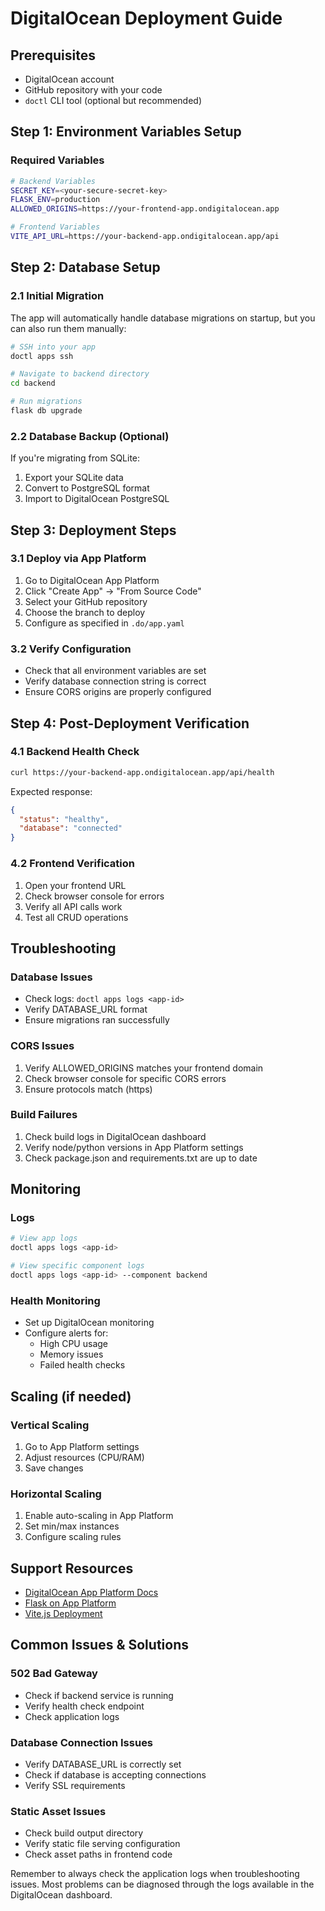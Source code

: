 # DigitalOcean Deployment Guide

## Prerequisites
- DigitalOcean account
- GitHub repository with your code
- `doctl` CLI tool (optional but recommended)

## Step 1: Environment Variables Setup

### Required Variables
```bash
# Backend Variables
SECRET_KEY=<your-secure-secret-key>
FLASK_ENV=production
ALLOWED_ORIGINS=https://your-frontend-app.ondigitalocean.app

# Frontend Variables
VITE_API_URL=https://your-backend-app.ondigitalocean.app/api
```

## Step 2: Database Setup

### 2.1 Initial Migration
The app will automatically handle database migrations on startup, but you can also run them manually:

```bash
# SSH into your app
doctl apps ssh

# Navigate to backend directory
cd backend

# Run migrations
flask db upgrade
```

### 2.2 Database Backup (Optional)
If you're migrating from SQLite:
1. Export your SQLite data
2. Convert to PostgreSQL format
3. Import to DigitalOcean PostgreSQL

## Step 3: Deployment Steps

### 3.1 Deploy via App Platform
1. Go to DigitalOcean App Platform
2. Click "Create App" → "From Source Code"
3. Select your GitHub repository
4. Choose the branch to deploy
5. Configure as specified in `.do/app.yaml`

### 3.2 Verify Configuration
- Check that all environment variables are set
- Verify database connection string is correct
- Ensure CORS origins are properly configured

## Step 4: Post-Deployment Verification

### 4.1 Backend Health Check
```bash
curl https://your-backend-app.ondigitalocean.app/api/health
```
Expected response:
```json
{
  "status": "healthy",
  "database": "connected"
}
```

### 4.2 Frontend Verification
1. Open your frontend URL
2. Check browser console for errors
3. Verify all API calls work
4. Test all CRUD operations

## Troubleshooting

### Database Issues
- Check logs: `doctl apps logs <app-id>`
- Verify DATABASE_URL format
- Ensure migrations ran successfully

### CORS Issues
1. Verify ALLOWED_ORIGINS matches your frontend domain
2. Check browser console for specific CORS errors
3. Ensure protocols match (https)

### Build Failures
1. Check build logs in DigitalOcean dashboard
2. Verify node/python versions in App Platform settings
3. Check package.json and requirements.txt are up to date

## Monitoring

### Logs
```bash
# View app logs
doctl apps logs <app-id>

# View specific component logs
doctl apps logs <app-id> --component backend
```

### Health Monitoring
- Set up DigitalOcean monitoring
- Configure alerts for:
  - High CPU usage
  - Memory issues
  - Failed health checks

## Scaling (if needed)

### Vertical Scaling
1. Go to App Platform settings
2. Adjust resources (CPU/RAM)
3. Save changes

### Horizontal Scaling
1. Enable auto-scaling in App Platform
2. Set min/max instances
3. Configure scaling rules

## Support Resources
- [DigitalOcean App Platform Docs](https://docs.digitalocean.com/products/app-platform/)
- [Flask on App Platform](https://docs.digitalocean.com/developer-center/deploy-a-flask-app/)
- [Vite.js Deployment](https://vitejs.dev/guide/static-deploy.html)

## Common Issues & Solutions

### 502 Bad Gateway
- Check if backend service is running
- Verify health check endpoint
- Check application logs

### Database Connection Issues
- Verify DATABASE_URL is correctly set
- Check if database is accepting connections
- Verify SSL requirements

### Static Asset Issues
- Check build output directory
- Verify static file serving configuration
- Check asset paths in frontend code

Remember to always check the application logs when troubleshooting issues. Most problems can be diagnosed through the logs available in the DigitalOcean dashboard.